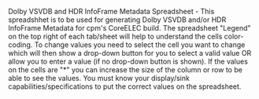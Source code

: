 Dolby VSVDB and HDR InfoFrame Metadata Spreadsheet - This spreadshhet is to be used for generating Dolby VSVDB and/or HDR InfoFrame Metadata for cpm's CoreELEC build. The spreadsheet "Legend" on the top right of each tab/sheet will help to understand the cells color-coding. To change values you need to select the cell you want to change which will then show a drop-down button for you to select a valid value OR allow you to enter a value (if no drop-down button is shown). If the values on the cells are "*" you can increase the size of the column or row to be able to see the values. You must know your display/sink capabilities/specifications to put the correct values on the spreadsheet.
